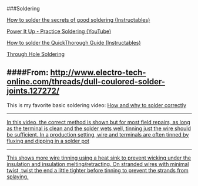 ###Soldering

[How to solder the secrets of good soldering (Instructables)](http://www.instructables.com/id/How-to-solder-the-secrets-of-good-soldering/)

[Power It Up - Practice Soldering (YouTube)](https://www.youtube.com/watch?v=ZHf0gZwLbkk)

[How to solder the QuickThorough Guide (Instructables)](http://www.instructables.com/id/How-to-Solder-the-Quick-Thorough-Guide/)

[Through Hole Soldering](https://learn.sparkfun.com/tutorials/how-to-solder---through-hole-soldering?_ga=1.135210549.564444804.1449868290)


####From: http://www.electro-tech-online.com/threads/dull-coulored-solder-joints.127272/
----
This is my favorite basic soldering video: <a href="http://www.youtube.com/watch?v=I_NU2ruzyc4">How and why to solder correctly</a>


----
[In this video, the correct method is shown but for most field repairs, as long as the terminal 
is clean and the solder wets well, tinning just the wire should be sufficient. In a production 
setting, wire and terminals are often tinned by fluxing and dipping in a solder pot](http://m.youtube.com/watch?desktop_uri=/watch?v=Ql6Vkw5wswU&v=Ql6Vkw5wswU&gl=US#/watch?v=Ql6Vkw5wswU)

----

[This shows more wire tinning using a heat sink to prevent wicking under the insulation and 
insulation melting/retracting.  On stranded wires with minimal twist, twist the end a little 
tighter before tinning to prevent the strands from splaying.](http://m.youtube.com/#/watch?v=xpiyB7ZM3vg)

